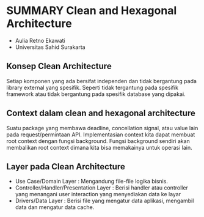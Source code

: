 # SUMMARY Clean and Hexagonal Architecture

- Aulia Retno Ekawati
- Universitas Sahid Surakarta

## Konsep Clean Architecture
Setiap komponen yang ada bersifat independen dan tidak bergantung pada library external yang spesifik. Seperti tidak tergantung pada spesifik framework atau tidak bergantung pada spesifik database yang dipakai. 

## Context dalam clean and hexagonal architecture
Suatu package yang membawa deadline, concellation signal, atau value lain pada request/permintaan API. Implementasian context kita dapat membuat root context dengan fungsi background. Fungsi background sendiri akan membalikan root context dimana kita bisa memakainya untuk operasi lain.  

## Layer pada Clean Architecture
- Use Case/Domain Layer : Mengandung file-file logika bisnis.
- Controller/Handler/Presentation Layer : Berisi handler atau controller yang menangani user interaction yang menyediakan data ke layar
- Drivers/Data Layer : Berisi file yang mengatur data aplikasi, mengambil data dan mengatur data cache.
